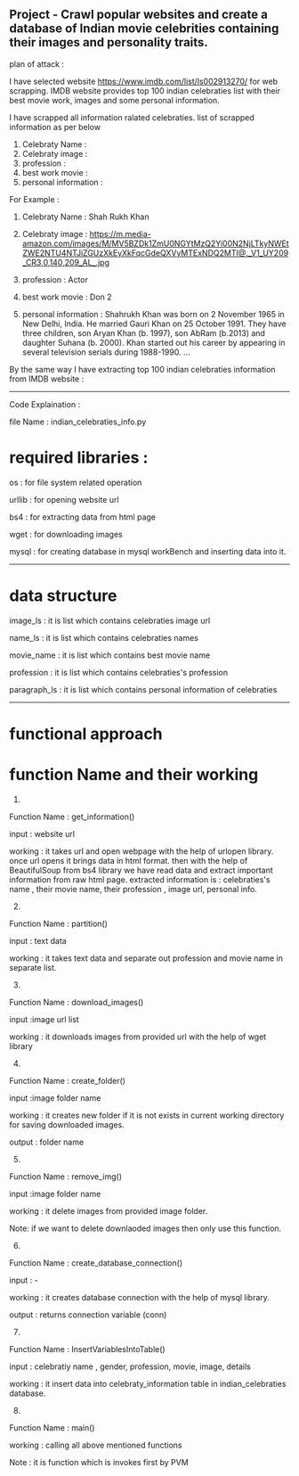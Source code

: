 ## Project - Crawl popular websites and create a database of Indian movie celebrities containing their images and personality traits.

plan of attack :

I have selected website https://www.imdb.com/list/ls002913270/ for web scrapping. 
IMDB website provides top 100 indian celebraties list with their best movie work, images and some personal information.

I have scrapped all  information ralated celebraties. 
list of scrapped information as per below

1) Celebraty Name :
2) Celebraty image :
3) profession :
4) best work movie :
5) personal information :

For Example :

1) Celebraty Name : Shah Rukh Khan

2) Celebraty image : https://m.media-amazon.com/images/M/MV5BZDk1ZmU0NGYtMzQ2Yi00N2NjLTkyNWEtZWE2NTU4NTJiZGUzXkEyXkFqcGdeQXVyMTExNDQ2MTI@._V1_UY209_CR3,0,140,209_AL_.jpg

3) profession : Actor

4) best work movie : Don 2

5) personal information : Shahrukh Khan was born on 2 November 1965 in New Delhi, India. He married Gauri Khan on 25 October 1991. They have three children, son Aryan Khan (b. 1997), son AbRam (b.2013) and daughter Suhana (b. 2000). Khan started out his career by appearing in several television serials during 1988-1990. ...

By the same way I have extracting top 100 indian celebraties information from IMDB website :

****************************************************************************************************************************************

Code Explaination :

file Name : indian_celebraties_info.py

# required libraries :

os : for file system related operation

urllib : for opening website url

bs4 : for extracting data from html page

wget : for downloading images

mysql : for creating database in mysql workBench and inserting data into it.

****************************************************************************************************************************************

# data structure

image_ls : it is list which contains celebraties image url

name_ls : it is list which contains celebraties names

movie_name : it is list which contains best movie name 

profession : it is list which contains celebraties's profession

paragraph_ls : it is list which contains personal information of celebraties


****************************************************************************************************************************************
# functional approach

# function Name  and their working
1)
Function Name : get_information()

input : website url

working : it takes url and open webpage with the help of urlopen library. once url opens it brings data in html format.
then with the help of BeautifulSoup from bs4 library we have read data and extract important information from raw html page.
extracted information is : celebraties's name , their movie name, their profession , image url, personal info.

2) 
Function Name : partition()

input : text data

working : it takes text data and separate out profession and movie name in separate list.

3)
Function Name : download_images()

input :image url list

working : it downloads images from provided url with the help of wget library

4)

Function Name : create_folder()

input :image folder name

working : it creates new folder if it is not exists in current working directory for saving downloaded images. 

output : folder name


5)
Function Name : remove_img()

input :image folder name

working : it delete images from provided image folder.

Note: if we want to delete downlaoded images  then only use this function.


6)
Function Name : create_database_connection()

input : -

working : it creates database connection with the help of mysql library.

output : returns connection variable (conn)


7)
Function Name : InsertVariablesIntoTable()

input : celebratiy name , gender, profession, movie, image, details

working : it insert data into celebraty_information table in indian_celebraties database.

8)
Function Name : main()

working : calling all above mentioned functions 

Note : it is function which is invokes first by PVM







